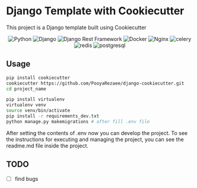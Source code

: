 # Django Template with Cookiecutter

This project is a Django template built using Cookiecutter

<p align="center">
    <img src="https://img.shields.io/badge/Python-FFD43B?style=for-the-badge&logo=python&logoColor=blue" alt="Python">
    <img src="https://img.shields.io/badge/Django-092E20?style=for-the-badge&logo=django&logoColor=green" alt="Django">
    <img src="https://img.shields.io/badge/django%20rest-ff1709?style=for-the-badge&logo=django&logoColor=white" alt="Django Rest Framework">
    <img src="https://img.shields.io/badge/Docker-2CA5E0?style=for-the-badge&logo=docker&logoColor=white" alt="Docker">
    <img src="https://img.shields.io/badge/Nginx-009639?style=for-the-badge&logo=nginx&logoColor=white" alt="Nginx">
    <img src="https://img.shields.io/badge/celery-%23a9cc54.svg?style=for-the-badge&logo=celery&logoColor=ddf4a4" alt="celery">
    <img src="https://img.shields.io/badge/redis-%23DD0031.svg?style=for-the-badge&logo=redis&logoColor=white" alt="redis">
    <img src="https://img.shields.io/badge/postgres-%23316192.svg?style=for-the-badge&logo=postgresql&logoColor=white" alt="postgresql">
</p>

## Usage
```bash 
pip install cookiecutter
cookiecutter https://github.com/PooyaRezaee/django-cookiecutter.git
cd project_name

pip install virtualenv
virtualenv venv
source venv/bin/activate
pip install -r requirements_dev.txt
python manage.py makemigrations # after fill .env file
```
After setting the contents of .env now you can develop the project. To see the instructions for executing and managing the project, you can see the readme.md file inside the project.


## TODO
- [ ] find bugs
